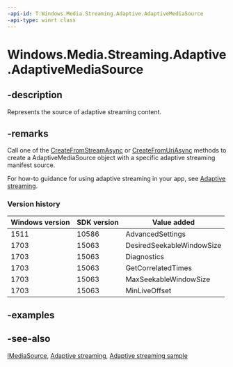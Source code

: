 ```yaml
---
-api-id: T:Windows.Media.Streaming.Adaptive.AdaptiveMediaSource
-api-type: winrt class
---
```


<!-- Class syntax.
public class AdaptiveMediaSource : Windows.Foundation.IClosable, Windows.Media.Core.IMediaSource, Windows.Media.Streaming.Adaptive.IAdaptiveMediaSource, Windows.Media.Streaming.Adaptive.IAdaptiveMediaSource2, Windows.Media.Streaming.Adaptive.IAdaptiveMediaSource3
-->

# Windows.Media.Streaming.Adaptive.AdaptiveMediaSource

## -description

Represents the source of adaptive streaming content.

## -remarks

Call one of the [CreateFromStreamAsync](adaptivemediasource_createfromstreamasync_337009516.md) or [CreateFromUriAsync](adaptivemediasource_createfromuriasync_832683104.md) methods to create a AdaptiveMediaSource object with a specific adaptive streaming manifest source.

For how-to guidance for using adaptive streaming in your app, see [Adaptive streaming](https://msdn.microsoft.com/windows/uwp/audio-video-camera/adaptive-streaming).

### Version history

| Windows version | SDK version | Value added |
| -- | -- | -- |
| 1511 | 10586 | AdvancedSettings |
| 1703 | 15063 | DesiredSeekableWindowSize |
| 1703 | 15063 | Diagnostics |
| 1703 | 15063 | GetCorrelatedTimes |
| 1703 | 15063 | MaxSeekableWindowSize |
| 1703 | 15063 | MinLiveOffset |

## -examples

## -see-also

[IMediaSource](../windows.media.core/imediasource.md), [Adaptive streaming](https://msdn.microsoft.com/windows/uwp/audio-video-camera/adaptive-streaming), [Adaptive streaming sample](https://github.com/Microsoft/Windows-universal-samples/tree/dev/Samples/AdaptiveStreaming)
